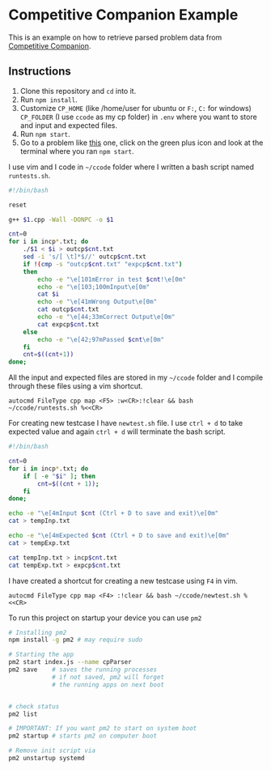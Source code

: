 # Competitive Companion Example

This is an example on how to retrieve parsed problem data from [Competitive Companion](https://github.com/jmerle/competitive-companion).

## Instructions

1. Clone this repository and `cd` into it.
2. Run `npm install`.
3. Customize `CP_HOME` (like /home/user for ubuntu or `F:`, `C:` for windows) `CP_FOLDER` (I use `ccode` as my cp folder) in `.env` where you want to store and input and expected files.
4. Run `npm start`.
5. Go to a problem like [this](http://codeforces.com/problemset/problem/1/A) one, click on the green plus icon and look at the terminal where you ran `npm start`.

I use vim and I code in `~/ccode` folder where I written a bash script named `runtests.sh`.

```bash
#!/bin/bash

reset

g++ $1.cpp -Wall -DONPC -o $1

cnt=0
for i in incp*.txt; do
	./$1 < $i > outcp$cnt.txt
	sed -i 's/[ \t]*$//' outcp$cnt.txt
	if !(cmp -s "outcp$cnt.txt" "expcp$cnt.txt")
	then
		echo -e "\e[101mError in test $cnt!\e[0m"
		echo -e "\e[103;100mInput\e[0m"
		cat $i
		echo -e "\e[41mWrong Output\e[0m"
		cat outcp$cnt.txt
		echo -e "\e[44;33mCorrect Output\e[0m"
		cat expcp$cnt.txt
	else
		echo -e "\e[42;97mPassed $cnt\e[0m"
	fi
	cnt=$((cnt+1))
done;
```

All the input and expected files are stored in my `~/ccode` folder and I compile through these files using a vim shortcut.

```vimrc
autocmd FileType cpp map <F5> :w<CR>:!clear && bash ~/ccode/runtests.sh %<<CR>
```

For creating new testcase I have `newtest.sh` file. I use `ctrl + d` to take expected value and again `ctrl + d` will terminate the bash script.

```bash
#!/bin/bash

cnt=0
for i in incp*.txt; do
	if [ -e "$i" ]; then
		cnt=$((cnt + 1));
	fi
done;

echo -e "\e[4mInput $cnt (Ctrl + D to save and exit)\e[0m"
cat > tempInp.txt

echo -e "\e[4mExpected $cnt (Ctrl + D to save and exit)\e[0m"
cat > tempExp.txt

cat tempInp.txt > incp$cnt.txt
cat tempExp.txt > expcp$cnt.txt
```

I have created a shortcut for creating a new testcase using `F4` in vim.

```vimrc
autocmd FileType cpp map <F4> :!clear && bash ~/ccode/newtest.sh %<<CR>
```

To run this project on startup your device you can use `pm2`

```bash
# Installing pm2
npm install -g pm2 # may require sudo

# Starting the app
pm2 start index.js --name cpParser
pm2 save    # saves the running processes
            # if not saved, pm2 will forget
            # the running apps on next boot


# check status
pm2 list

# IMPORTANT: If you want pm2 to start on system boot
pm2 startup # starts pm2 on computer boot

# Remove init script via
pm2 unstartup systemd
```
